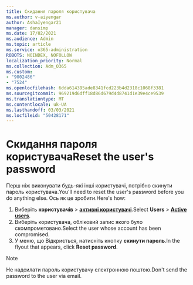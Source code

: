 ```yaml
---
title: Скидання пароля користувача
ms.author: v-aiyengar
author: AshaIyengar21
manager: dansimp
ms.date: 17/02/2021
ms.audience: Admin
ms.topic: article
ms.service: o365-administration
ROBOTS: NOINDEX, NOFOLLOW
localization_priority: Normal
ms.collection: Adm_O365
ms.custom:
- "9002486"
- "7524"
ms.openlocfilehash: 6dda614395ade8341fcd223b4d2318c1068f3381
ms.sourcegitcommit: 969219d6dff18d86d679d4d8741d1e39e4ce9539
ms.translationtype: MT
ms.contentlocale: uk-UA
ms.lasthandoff: 03/03/2021
ms.locfileid: "50428171"
---
```

# <a name="reset-the-users-password"></a><span data-ttu-id="1f42f-102">Скидання пароля користувача</span><span class="sxs-lookup"><span data-stu-id="1f42f-102">Reset the user's password</span></span>

<span data-ttu-id="1f42f-103">Перш ніж виконувати будь-які інші користувачі, потрібно скинути пароль користувача.</span><span class="sxs-lookup"><span data-stu-id="1f42f-103">You'll need to reset the user's password before you do anything else.</span></span> <span data-ttu-id="1f42f-104">Ось як це зробити.</span><span class="sxs-lookup"><span data-stu-id="1f42f-104">Here's how:</span></span>

1. <span data-ttu-id="1f42f-105">Виберіть **користувачів**  >  **[активні користувачі](https://go.microsoft.com/fwlink/p/?linkid=834822)**.</span><span class="sxs-lookup"><span data-stu-id="1f42f-105">Select **Users** > **[Active users](https://go.microsoft.com/fwlink/p/?linkid=834822)**.</span></span>
1. <span data-ttu-id="1f42f-106">Виберіть користувача, обліковий запис якого було скомпрометовано.</span><span class="sxs-lookup"><span data-stu-id="1f42f-106">Select the user whose account has been compromised.</span></span>
1. <span data-ttu-id="1f42f-107">У меню, що Відкриється, натисніть кнопку **скинути пароль**.</span><span class="sxs-lookup"><span data-stu-id="1f42f-107">In the flyout that appears, click **Reset password**.</span></span>

> [!NOTE]
> <span data-ttu-id="1f42f-108">Не надсилати пароль користувачу електронною поштою.</span><span class="sxs-lookup"><span data-stu-id="1f42f-108">Don't send the password to the user via email.</span></span>
